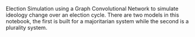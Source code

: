 Election Simulation using a Graph Convolutional Network to simulate ideology change over an election cycle. There are two models in this notebook, the first is built for a majoritarian system while the second is a plurality system.
